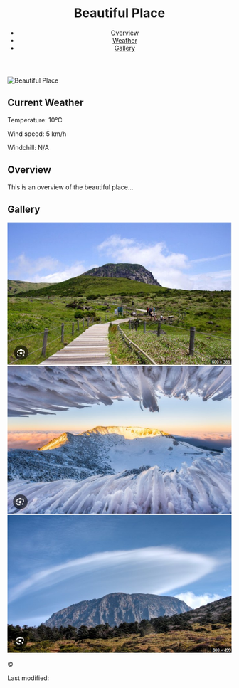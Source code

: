 <!DOCTYPE html>
<html lang="en">
<head>
    <meta charset="UTF-8">
    <meta name="viewport" content="width=device-width, initial-scale=1.0">
    <title>Beautiful Place</title>
    <link rel="stylesheet" href="css/styles.css">
    <script defer src="js/script.js"></script>
</head>
<body>
    <header>
        <h1>Beautiful Place</h1>
        <nav>
            <ul>
                <li><a href="#overview">Overview</a></li>
                <li><a href="#weather">Weather</a></li>
                <li><a href="#gallery">Gallery</a></li>
            </ul>
        </nav>
    </header>
    <main>
        <section id="hero">
            <picture>
                <source srcset="images/hero-large.webp" media="(min-width: 800px)">
                <source srcset="images/hero-medium.webp" media="(min-width: 400px)">
                <img src="images/hero-small.webp" alt="Beautiful Place">
            </picture>
            <div id="hero-text">
                <h2>Current Weather</h2>
                <p>Temperature: <span id="temperature">10°C</span></p>
                <p>Wind speed: <span id="wind-speed">5 km/h</span></p>
                <p>Windchill: <span id="windchill">N/A</span></p>
            </div>
        </section>
        <section id="overview">
            <h2>Overview</h2>
            <p>This is an overview of the beautiful place...</p>
        </section>
        <section id="gallery">
            <h2>Gallery</h2>
            <div class="gallery-images">
                <img src="images/gallery1.jpg" alt="Gallery Image 1">
                <img src="images/gallery2.jpg" alt="Gallery Image 2">
                <img src="images/gallery3.jpg" alt="Gallery Image 3">
            </div>
        </section>
    </main>
    <footer>
        <p>&copy; <span id="current-year"></span></p>
        <p>Last modified: <span id="last-modified"></span></p>
    </footer>
</body>
</html>
